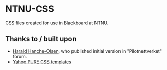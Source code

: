 # NTNU-CSS

CSS files created for use in Blackboard at NTNU.

## Thanks to / built upon

- [Harald Hanche-Olsen](https://www.ntnu.no/ansatte/harald.hanche-olsen), who published initial version in "Pilotnettverket" forum.
- [Yahoo PURE CSS templates](https://purecss.io/)
